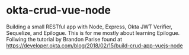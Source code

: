 # okta-crud-vue-node
Building a small RESTful app with Node, Express, Okta JWT Verifier, Sequelize, and Epilogue.  This is for me mostly about learning Epilogue.  Follwing the tutorial by Brandon Parise found at https://developer.okta.com/blog/2018/02/15/build-crud-app-vuejs-node
